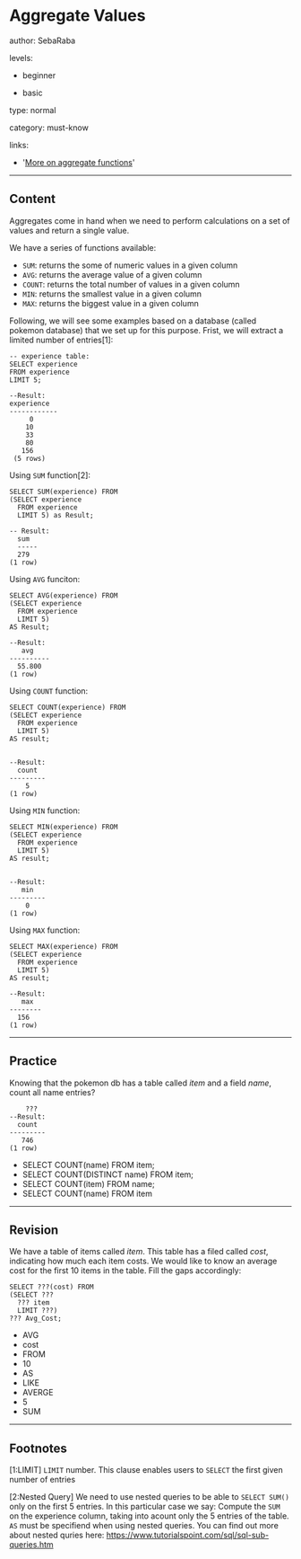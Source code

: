 # Aggregate Values
author: SebaRaba

levels:

  - beginner

  - basic

type: normal

category: must-know

links:

  - '[More on aggregate functions](https://docs.microsoft.com/en-us/sql/t-sql/functions/aggregate-functions-transact-sql)'

---
## Content

Aggregates come in hand when we need to perform calculations on a set of values and return a single value.

We have a series of functions available:
- `SUM`: returns the some of numeric values in a given column
- `AVG`: returns the average value of a given column
- `COUNT`: returns the total number of values in a given column
- `MIN`: returns the smallest value in a given column
- `MAX`: returns the biggest value in a given column

Following, we will see some examples based on a database (called pokemon database) that we set up for this purpose. Frist, we will extract a limited number of entries[1]:
```
-- experience table:
SELECT experience
FROM experience
LIMIT 5;

--Result:
experience
------------
     0
    10
    33
    80
   156
 (5 rows)

```

Using `SUM` function[2]:

```
SELECT SUM(experience) FROM
(SELECT experience
  FROM experience
  LIMIT 5) as Result;

-- Result:
  sum
  -----
  279
(1 row)
```

Using `AVG` funciton:

```
SELECT AVG(experience) FROM
(SELECT experience
  FROM experience
  LIMIT 5)
AS Result;

--Result:
   avg         
----------
  55.800
(1 row)

```

Using `COUNT` function:

```
SELECT COUNT(experience) FROM
(SELECT experience
  FROM experience
  LIMIT 5)
AS result;


--Result:
  count
---------
    5
(1 row)
```

Using `MIN` function:

```
SELECT MIN(experience) FROM
(SELECT experience
  FROM experience
  LIMIT 5)
AS result;


--Result:
   min
---------
    0
(1 row)
```

Using `MAX` function:

```
SELECT MAX(experience) FROM
(SELECT experience
  FROM experience
  LIMIT 5)
AS result;

--Result:
   max
--------
  156
(1 row)
```


---
## Practice

Knowing that the pokemon db has a table called *item* and a field *name*, count all name entries?
```
    ???
--Result:
  count
---------
   746
(1 row)

```

* SELECT COUNT(name) FROM item;
* SELECT COUNT(DISTINCT name) FROM item;
* SELECT COUNT(item) FROM name;
* SELECT COUNT(name) FROM item

---
## Revision

We have a table of items called *item*. This table has a filed called *cost*, indicating how much each item costs. We would like to know an average cost for the first 10 items in the table. Fill the gaps accordingly:
```
SELECT ???(cost) FROM
(SELECT ???
  ??? item
  LIMIT ???)
??? Avg_Cost;
```

* AVG
* cost
* FROM
* 10
* AS
* LIKE
* AVERGE
* 5
* SUM

---
## Footnotes

[1:LIMIT]
`LIMIT` number.
This clause enables users to `SELECT` the first given number of entries

[2:Nested Query]
We need to use nested queries to be able to `SELECT SUM()` only on the first 5 entries.
In this particular case we say: Compute the `SUM` on the experience column, taking into acount only the 5 entries of the table. `AS` must be specifiend when using nested queries.
You can find out more about nested quries here: https://www.tutorialspoint.com/sql/sql-sub-queries.htm
